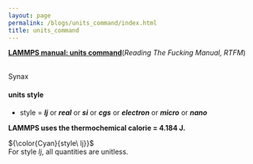```yaml
---
layout: page
permalink: /blogs/units_command/index.html
title: units_command
---
```


**[LAMMPS manual: units command](https://docs.lammps.org/units.html)**(*Reading The Fucking Manual, RTFM*)

<br>Synax
#### units style
- style = ***lj*** or ***real*** or ***si*** or ***cgs*** or ***electron*** or ***micro*** or ***nano***

**LAMMPS uses the thermochemical calorie = 4.184 J.**

${\color{Cyan}{style\ lj}}$
<br>For style *lj*, all quantities are unitless.
<br>
